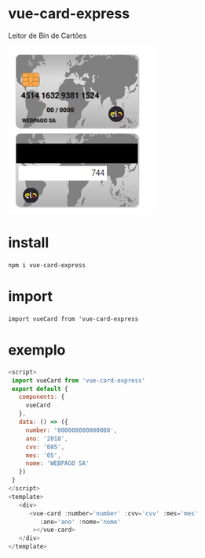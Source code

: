 # vue-card-express

Leitor de Bin de Cartões 

![img](https://raw.githubusercontent.com/WebPago/vue-card-express/master/imagens/elo.JPG)


# install 

<code>npm i vue-card-express</code>


# import 
<code>import vueCard from 'vue-card-express</code>


# exemplo 
```js
<script>
 import vueCard from 'vue-card-express'
 export default {
   components: {
     vueCard
   },
   data: () => ({
     number: '000000000000000',
     ano: '2018',
     cvv: '085',
     mes: '05',
     nome: 'WEBPAGO SA'
   })
 }
</script>
<template>
   <div>
      <vue-card :number='number' :cvv='cvv' :mes='mes'
         :ano='ano' :nome='nome'
       ></vue-card>
   </div>
</template>
````
